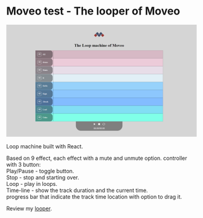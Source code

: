 # Moveo test - The looper of Moveo

![Moveo looper](/src/images/moveo-screenShot.PNG)

Loop machine built with React.

Based on 9 effect, each effect with a mute and unmute option.
controller with 3 button:
<br>
Play/Pause - toggle button.
<br>
Stop - stop and starting over.
<br>
Loop - play in loops.
<br>
Time-line - show the track duration and the current time.
<br>
progress bar that indicate the track time location with option to drag it.
<br>

Review my [looper](https://gal717358.github.io/Moveo-looper).


